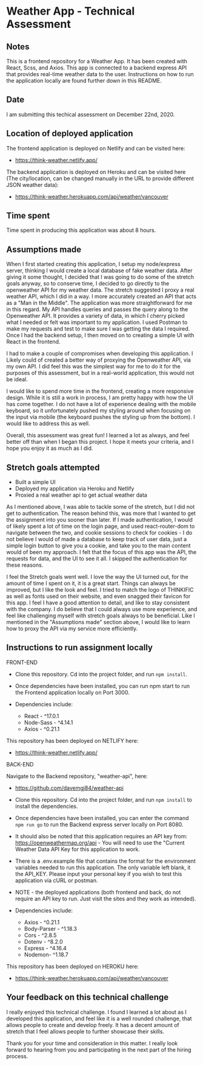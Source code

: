 # Weather App - Technical Assessment

## Notes

This is a frontend repository for a Weather App. It has been created with React, Scss, and Axios. This app is connected to a backend express API that provides real-time weather data to the user. Instructions on how to run the application locally are found further down in this README.

## Date

I am submitting this techical assessment on December 22nd, 2020.

## Location of deployed application

The frontend application is deployed on Netlify and can be visited here:

- https://think-weather.netlify.app/

The backend application is deployed on Heroku and can be visited here (The city/location, can be changed manually in the URL to provide different JSON weather data):

- https://think-weather.herokuapp.com/api/weather/vancouver

## Time spent

Time spent in producing this application was about 8 hours.

## Assumptions made

When I first started creating this application, I setup my node/express server, thinking I would create a local database of fake weather data. After giving it some thought, I decided that I was going to do some of the stretch goals anyway, so to conserve time, I decided to go directly to the openweather API for my weather data. The stretch suggested I proxy a real weather API, which I did in a way. I more accurately created an API that acts as a "Man in the Middle". The application was more straightforward for me in this regard. My API handles queries and passes the query along to the Openweather API. It provides a variety of data, in which I cherry picked what I needed or felt was important to my application. I used Postman to make my requests and test to make sure I was getting the data I required. Once I had the backend setup, I then moved on to creating a simple UI with React in the frontend.

I had to make a couple of compromises when developing this application. I Likely could of created a better way of proxying the Openweather API, via my own API. I did feel this was the simplest way for me to do it for the purposes of this assessment, but in a real-world application, this would not be ideal.

I would like to spend more time in the frontend, creating a more responsive design. While it is still a work in process, I am pretty happy with how the UI has come together. I do not have a lot of experience dealing with the mobile keyboard, so it unfortunately pushed my styling around when focusing on the input via mobile (the keyboard pushes the styling up from the bottom). I would like to address this as well.

Overall, this assessment was great fun! I learned a lot as always, and feel better off than when I began this project. I hope it meets your criteria, and I hope you enjoy it as much as I did.

## Stretch goals attempted

- Built a simple UI
- Deployed my application via Heroku and Netlify
- Proxied a real weather api to get actual weather data

As I mentioned above, I was able to tackle some of the stretch, but I did not get to authentication. The reason behind this, was more that I wanted to get the assignment into you sooner than later. If I made authentication, I would of likely spent a lot of time on the login page, and used react-router-dom to navigate between the two, and cookie sessions to check for cookies - I do not believe I would of made a database to keep track of user data, just a simple login button to give you a cookie, and take you to the main content would of been my approach. I felt that the focus of this app was the API, the requests for data, and the UI to see it all. I skipped the authentication for these reasons.

I feel the Stretch goals went well. I love the way the UI turned out, for the amount of time I spent on it, it is a great start. Things can always be improved, but I like the look and feel. I tried to match the logo of THINKIFIC as well as fonts used on their website, and even snagged their favicon for this app. I feel I have a good attention to detail, and like to stay consistent with the company. I do believe that I could always use more experience, and feel like challenging myself with stretch goals always to be beneficial. Like I mentioned in the "Assumptions made" section above, I would like to learn how to proxy the API via my service more efficiently.

## Instructions to run assignment locally

FRONT-END

- Clone this repository. Cd into the project folder, and run `npm install`.
- Once dependencies have been installed, you can run npm start to run the Frontend application locally on Port 3000.

- Dependencies include:

  - React - ^17.0.1
  - Node-Sass - ^4.14.1
  - Axios - ^0.21.1

This repository has been deployed on NETLIFY here:

- https://think-weather.netlify.app/

BACK-END

Navigate to the Backend repository, "weather-api", here:

- https://github.com/davemgj84/weather-api

- Clone this repository. Cd into the project folder, and run `npm install` to install the dependencies.

- Once dependencies have been installed, you can enter the command `npm run go` to run the Backend express server locally on Port 8080.

- It should also be noted that this application requires an API key from: https://openweathermap.org/api - You will need to use the "Current Weather Data API Key for this application to work.

- There is a .env.example file that contains the format for the environment variables needed to run this application. The only variable left blank, it the API_KEY. Please input your personal key if you wish to test this application via cURL or postman.

- NOTE - the deployed applications (both frontend and back, do not require an API key to run. Just visit the sites and they work as intended).

- Dependencies include:

  - Axios - ^0.21.1
  - Body-Parser - ^1.18.3
  - Cors - ^2.8.5
  - Dotenv - ^8.2.0
  - Express - ^4.16.4
  - Nodemon- ^1.18.7

This repository has been deployed on HEROKU here:

- https://think-weather.herokuapp.com/api/weather/vancouver

## Your feedback on this technical challenge

I really enjoyed this technical challenge. I found I learned a lot about as I developed this application, and feel like it is a well rounded challenge, that allows people to create and develop freely. It has a decent amount of stretch that I feel allows people to further showcase their skills.

Thank you for your time and consideration in this matter. I really look forward to hearing from you and participating in the next part of the hiring process.
